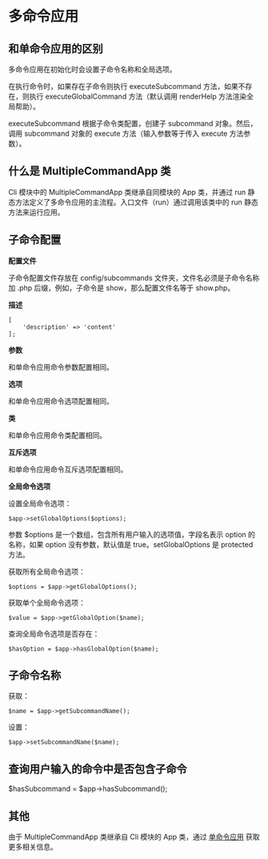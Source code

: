 # 多命令应用
## 和单命令应用的区别
多命令应用在初始化时会设置子命令名称和全局选项。

在执行命令时，如果存在子命令则执行 executeSubcommand 方法，如果不存在，则执行 executeGlobalCommand 方法（默认调用 renderHelp 方法渲染全局帮助）。

executeSubcommand 根据子命令类配置，创建子 subcommand 对象。然后，调用 subcommand 对象的 execute 方法（输入参数等于传入 execute 方法参数）。

## 什么是 MultipleCommandApp 类
Cli 模块中的 MultipleCommandApp 类继承自同模块的 App 类，并通过 run 静态方法定义了多命令应用的主流程。入口文件（run）通过调用该类中的 run 静态方法来运行应用。

## 子命令配置
**配置文件**

子命令配置文件存放在 config/subcommands 文件夹，文件名必须是子命令名称加 .php 后缀，例如，子命令是 show，那么配置文件名等于 show.php。

**描述**
```.php
[
    'description' => 'content'
];
```
**参数**

和单命令应用命令参数配置相同。

**选项**

和单命令应用命令选项配置相同。

**类**

和单命令应用命令类配置相同。

**互斥选项**

和单命令应用命令互斥选项配置相同。

**全局命令选项**

设置全局命令选项：
```.php
$app->setGlobalOptions($options);
```
参数 $options 是一个数组，包含所有用户输入的选项值，字段名表示 option 的名称，如果 option 没有参数，默认值是 true。setGlobalOptions 是 protected 方法。

获取所有全局命令选项：
```.php
$options = $app->getGlobalOptions();
```
获取单个全局命令选项：
```.php
$value = $app->getGlobalOption($name);
```
查询全局命令选项是否存在：
```.php
$hasOption = $app->hasGlobalOption($name);
```
## 子命令名称
获取：
```.php
$name = $app->getSubcommandName();
```
设置：
```.php
$app->setSubcommandName($name);
```
## 查询用户输入的命令中是否包含子命令
$hasSubcommand = $app->hasSubcommand();

## 其他
由于 MultipleCommandApp 类继承自 Cli 模块的 App 类，通过 [单命令应用](single_command_applications) 获取更多相关信息。
